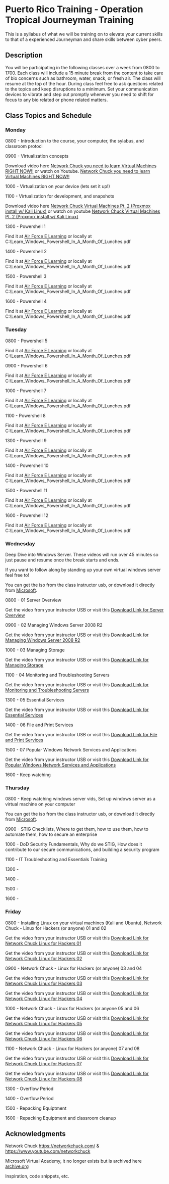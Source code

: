 # Puerto Rico Training - Operation Tropical Journeyman Training

This is a syllabus of what we will be training on to elevate your current skills to that of a experienced Journeyman and share skills between cyber peers.

## Description

You will be participating in the following classes over a week from 0800 to 1700. Each class will include a 15 minute break from the content to take care of bio concerns such as bathroom, water, snack, or fresh air. The class will resume at the top of the hour. During class feel free to ask questions related to the topics and keep disruptions to a minimum. Set your communication devices to vibrate and step out promptly whenever you need to shift for focus to any bio related or phone related matters.

## Class Topics and Schedule

### Monday

0800 - Introduction to the course, your computer, the sylabus, and classroom protocl

0900 - Virtualization concepts

Download video here [Network Chuck you need to learn Virtual Machines RIGHT NOW!!]()
or watch on Youtube.
[Network Chuck you need to learn Virtual Machines RIGHT NOW!!](https://www.youtube.com/watch?v=wX75Z-4MEoM)

1000 - Virtualization on your device (lets set it up!)

1100 - Virtualization for development, and snapshots

Download video here [Network Chuck Virtual Machines Pt. 2 (Proxmox install w/ Kali Linux)]()
or watch on youtube
[Network Chuck Virtual Machines Pt. 2 (Proxmox install w/ Kali Linux)](https://www.youtube.com/watch?v=_u8qTN3cCnQ)

1300 - Powershell 1

Find it at [Air Force E Learning](https://usafprod.skillport.com/skillportfe/assetNonSSOLaunch.action?courseName=_ss_book:147123&courseType=7) or locally at C:\Learn_Windows_Powershell_In_A_Month_Of_Lunches.pdf

1400 - Powershell 2

Find it at [Air Force E Learning](https://usafprod.skillport.com/skillportfe/assetNonSSOLaunch.action?courseName=_ss_book:147123&courseType=7) or locally at C:\Learn_Windows_Powershell_In_A_Month_Of_Lunches.pdf

1500 - Powershell 3

Find it at [Air Force E Learning](https://usafprod.skillport.com/skillportfe/assetNonSSOLaunch.action?courseName=_ss_book:147123&courseType=7) or locally at C:\Learn_Windows_Powershell_In_A_Month_Of_Lunches.pdf

1600 - Powershell 4

Find it at [Air Force E Learning](https://usafprod.skillport.com/skillportfe/assetNonSSOLaunch.action?courseName=_ss_book:147123&courseType=7) or locally at C:\Learn_Windows_Powershell_In_A_Month_Of_Lunches.pdf

### Tuesday

0800 - Powershell 5

Find it at [Air Force E Learning](https://usafprod.skillport.com/skillportfe/assetNonSSOLaunch.action?courseName=_ss_book:147123&courseType=7) or locally at C:\Learn_Windows_Powershell_In_A_Month_Of_Lunches.pdf

0900 - Powershell 6

Find it at [Air Force E Learning](https://usafprod.skillport.com/skillportfe/assetNonSSOLaunch.action?courseName=_ss_book:147123&courseType=7) or locally at C:\Learn_Windows_Powershell_In_A_Month_Of_Lunches.pdf

1000 - Powershell 7

Find it at [Air Force E Learning](https://usafprod.skillport.com/skillportfe/assetNonSSOLaunch.action?courseName=_ss_book:147123&courseType=7) or locally at C:\Learn_Windows_Powershell_In_A_Month_Of_Lunches.pdf

1100 - Powershell 8

Find it at [Air Force E Learning](https://usafprod.skillport.com/skillportfe/assetNonSSOLaunch.action?courseName=_ss_book:147123&courseType=7) or locally at C:\Learn_Windows_Powershell_In_A_Month_Of_Lunches.pdf

1300 - Powershell 9

Find it at [Air Force E Learning](https://usafprod.skillport.com/skillportfe/assetNonSSOLaunch.action?courseName=_ss_book:147123&courseType=7) or locally at C:\Learn_Windows_Powershell_In_A_Month_Of_Lunches.pdf

1400 - Powershell 10

Find it at [Air Force E Learning](https://usafprod.skillport.com/skillportfe/assetNonSSOLaunch.action?courseName=_ss_book:147123&courseType=7) or locally at C:\Learn_Windows_Powershell_In_A_Month_Of_Lunches.pdf

1500 - Powershell 11

Find it at [Air Force E Learning](https://usafprod.skillport.com/skillportfe/assetNonSSOLaunch.action?courseName=_ss_book:147123&courseType=7) or locally at C:\Learn_Windows_Powershell_In_A_Month_Of_Lunches.pdf

1600 - Powershell 12

Find it at [Air Force E Learning](https://usafprod.skillport.com/skillportfe/assetNonSSOLaunch.action?courseName=_ss_book:147123&courseType=7) or locally at C:\Learn_Windows_Powershell_In_A_Month_Of_Lunches.pdf

### Wednesday

Deep Dive into Windows Server. These videos will run over 45 minutes so just pause and resume once the break starts and ends.

If you want to follow along by standing up your own virtual windows server feel free to!

You can get the iso from the class instructor usb, or download it directly from [Microsoft](https://www.microsoft.com/en-us/evalcenter/evaluate-windows-server).

0800 - 01 Server Overview

Get the video from your instructor USB or visit this [Download Link for Server Overview](https://drive.google.com/file/d/1lV7jg5pbpOSx3PIsFnsIdOHylBUI5mJz/view?usp=sharing)

0900 - 02 Managing Windows Server 2008 R2

Get the video from your instructor USB or visit this [Download Link for Managing Windows Server 2008 R2](https://drive.google.com/file/d/1262kNC-OCK9HpinKoe38N_KSQNHfiztg/view?usp=sharing)

1000 - 03 Managing Storage

Get the video from your instructor USB or visit this [Download Link for Managing Storage](https://drive.google.com/file/d/1mVgMeF0gLYkz_s0P1wU0tYUfFCSavcfB/view?usp=sharing)

1100 - 04 Monitoring and Troubleshooting Servers

Get the video from your instructor USB or visit this [Download Link for Monitoring and Troubleshooting Servers](https://drive.google.com/file/d/1ytP5gO-RwFQJ6olsGUA-fkoSoN3cBghr/view?usp=sharing)

1300 - 05 Essential Services

Get the video from your instructor USB or visit this [Download Link for Essential Services](https://drive.google.com/file/d/19YqoP5lBu1zortqnFepuvpaszZLoE6_k/view?usp=sharing)

1400 - 06 File and Print Services

Get the video from your instructor USB or visit this [Download Link for File and Print Services](https://drive.google.com/file/d/1r03l3KRhifG-9NKuDpEfrjerODgeH4xo/view?usp=sharing)

1500 - 07 Popular Windows Network Services and Applications

Get the video from your instructor USB or visit this [Download Link for Popular Windows Network Services and Applications](https://drive.google.com/file/d/10zt29plZxGZieVesn06qgdVB__qYwg2y/view?usp=sharing)

1600 - Keep watching

### Thursday

0800 - Keep watching windows server vids, Set up windows server as a virtual machine on your computer

You can get the iso from the class instructor usb, or download it directly from [Microsoft](https://www.microsoft.com/en-us/evalcenter/evaluate-windows-server).

0900 - STIG Checklists, Where to get them, how to use them, how to automate them, how to secure an enterprise

1000 - DoD Security Fundamentals, Why do we STIG, How does it contribute to our secure communications, and building a security program

1100 - IT Troubleshooting and Essentials Training 

1300 -

1400 -

1500 -

1600 -

### Friday

0800 - Installing Linux on your virtual machines (Kali and Ubuntu), Network Chuck - Linux for Hackers (or anyone) 01 and 02

Get the video from your instructor USB or visit this [Download Link for Network Chuck Linux for Hackers 01](https://drive.google.com/file/d/1OFV7eo41JV7vvqVtZDLj5OaD2eYjadfc/view?usp=sharing)

Get the video from your instructor USB or visit this [Download Link for Network Chuck Linux for Hackers 02](https://drive.google.com/file/d/1WsMB44klxPAH3yWesHhYMkjawVOY3E5L/view?usp=sharing)

0900 - Network Chuck - Linux for Hackers (or anyone) 03 and 04

Get the video from your instructor USB or visit this [Download Link for Network Chuck Linux for Hackers 03](https://drive.google.com/file/d/1e62W9aqJDmI8DK-BeWzX7X7q9kM0dg1z/view?usp=sharing)

Get the video from your instructor USB or visit this [Download Link for Network Chuck Linux for Hackers 04](https://drive.google.com/file/d/1_MRNjNU26RA2yjlPOvYVG4Qvo2vdYvXs/view?usp=sharing)

1000 - Network Chuck - Linux for Hackers (or anyone 05 and 06

Get the video from your instructor USB or visit this [Download Link for Network Chuck Linux for Hackers 05](https://drive.google.com/file/d/1eJkTY0h3V8wKSxA0NtSZqCHhmZN2seO8/view?usp=sharing)

Get the video from your instructor USB or visit this [Download Link for Network Chuck Linux for Hackers 06](https://drive.google.com/file/d/1UKcOW2COZqYJhpItNY-LU0DRKnggGoCR/view?usp=sharing)

1100 - Network Chuck - Linux for Hackers (or anyone) 07 and 08

Get the video from your instructor USB or visit this [Download Link for Network Chuck Linux for Hackers 07](https://drive.google.com/file/d/1nYQkaYg0zmozqoImxr7KZBftJf3mJ6TY/view?usp=sharing)

Get the video from your instructor USB or visit this [Download Link for Network Chuck Linux for Hackers 08](https://drive.google.com/file/d/1hIBOBCOH_ilciN14wWf0HA1nSJTT6Evk/view?usp=sharing)

1300 - Overflow Period

1400 - Overflow Period

1500 - Repacking Equiptment

1600 - Repacking Equiptment and classroom cleanup

## Acknowledgments
Network Chuck https://networkchuck.com/ & https://www.youtube.com/networkchuck

Microsoft Virtual Academy, it no longer exists but is archived here [archive.org](https://archive.org/details/microsoftvirtualacadamy2019)

Inspiration, code snippets, etc.
